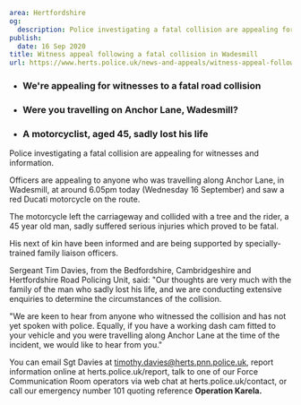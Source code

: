 ```yaml
area: Hertfordshire
og:
  description: Police investigating a fatal collision are appealing for witnesses and information.
publish:
  date: 16 Sep 2020
title: Witness appeal following a fatal collision in Wadesmill
url: https://www.herts.police.uk/news-and-appeals/witness-appeal-following-a-fatal-collision-in-wadesmill-0637
```

* ### We're appealing for witnesses to a fatal road collision

 * ### Were you travelling on Anchor Lane, Wadesmill?

 * ### A motorcyclist, aged 45, sadly lost his life

Police investigating a fatal collision are appealing for witnesses and information.

Officers are appealing to anyone who was travelling along Anchor Lane, in Wadesmill, at around 6.05pm today (Wednesday 16 September) and saw a red Ducati motorcycle on the route.

The motorcycle left the carriageway and collided with a tree and the rider, a 45 year old man, sadly suffered serious injuries which proved to be fatal.

His next of kin have been informed and are being supported by specially-trained family liaison officers.

Sergeant Tim Davies, from the Bedfordshire, Cambridgeshire and Hertfordshire Road Policing Unit, said: "Our thoughts are very much with the family of the man who sadly lost his life, and we are conducting extensive enquiries to determine the circumstances of the collision.

"We are keen to hear from anyone who witnessed the collision and has not yet spoken with police. Equally, if you have a working dash cam fitted to your vehicle and you were travelling along Anchor Lane at the time of the incident, we would like to hear from you."

You can email Sgt Davies at timothy.davies@herts.pnn.police.uk, report information online at herts.police.uk/report, talk to one of our Force Communication Room operators via web chat at herts.police.uk/contact, or call our emergency number 101 quoting reference **Operation Karela.**
